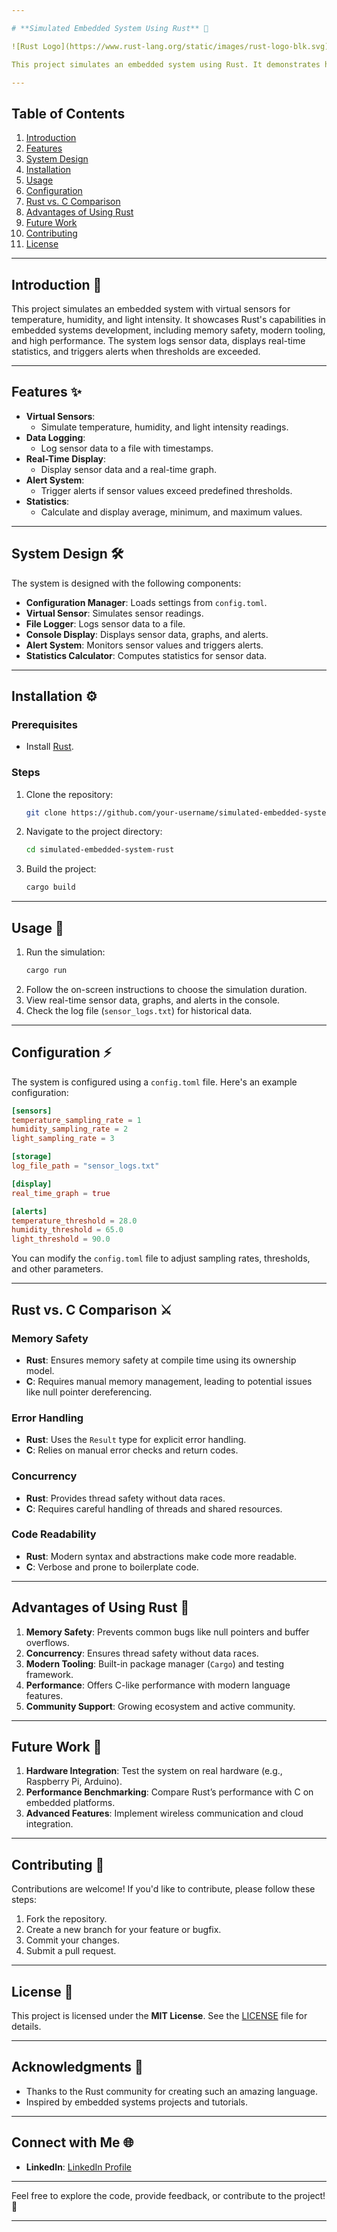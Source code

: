 ```yaml
---

# **Simulated Embedded System Using Rust** 🦀

![Rust Logo](https://www.rust-lang.org/static/images/rust-logo-blk.svg)

This project simulates an embedded system using Rust. It demonstrates how Rust can be used for embedded systems development by simulating virtual sensors, logging data, displaying real-time statistics, and triggering alerts based on predefined thresholds.

---
```


## **Table of Contents**
1. [Introduction](#introduction)
2. [Features](#features)
3. [System Design](#system-design)
4. [Installation](#installation)
5. [Usage](#usage)
6. [Configuration](#configuration)
7. [Rust vs. C Comparison](#rust-vs-c-comparison)
8. [Advantages of Using Rust](#advantages-of-using-rust)
9. [Future Work](#future-work)
10. [Contributing](#contributing)
11. [License](#license)

---

## **Introduction** 📖

This project simulates an embedded system with virtual sensors for temperature, humidity, and light intensity. It showcases Rust's capabilities in embedded systems development, including memory safety, modern tooling, and high performance. The system logs sensor data, displays real-time statistics, and triggers alerts when thresholds are exceeded.

---

## **Features** ✨

- **Virtual Sensors**:
  - Simulate temperature, humidity, and light intensity readings.
- **Data Logging**:
  - Log sensor data to a file with timestamps.
- **Real-Time Display**:
  - Display sensor data and a real-time graph.
- **Alert System**:
  - Trigger alerts if sensor values exceed predefined thresholds.
- **Statistics**:
  - Calculate and display average, minimum, and maximum values.

---

## **System Design** 🛠️

The system is designed with the following components:
- **Configuration Manager**: Loads settings from `config.toml`.
- **Virtual Sensor**: Simulates sensor readings.
- **File Logger**: Logs sensor data to a file.
- **Console Display**: Displays sensor data, graphs, and alerts.
- **Alert System**: Monitors sensor values and triggers alerts.
- **Statistics Calculator**: Computes statistics for sensor data.

---

## **Installation** ⚙️

### **Prerequisites**
- Install [Rust](https://www.rust-lang.org/tools/install).

### **Steps**
1. Clone the repository:
   ```bash
   git clone https://github.com/your-username/simulated-embedded-system-rust.git
   ```
2. Navigate to the project directory:
   ```bash
   cd simulated-embedded-system-rust
   ```
3. Build the project:
   ```bash
   cargo build
   ```

---

## **Usage** 🚀

1. Run the simulation:
   ```bash
   cargo run
   ```
2. Follow the on-screen instructions to choose the simulation duration.
3. View real-time sensor data, graphs, and alerts in the console.
4. Check the log file (`sensor_logs.txt`) for historical data.

---

## **Configuration** ⚡

The system is configured using a `config.toml` file. Here's an example configuration:

```toml
[sensors]
temperature_sampling_rate = 1
humidity_sampling_rate = 2
light_sampling_rate = 3

[storage]
log_file_path = "sensor_logs.txt"

[display]
real_time_graph = true

[alerts]
temperature_threshold = 28.0
humidity_threshold = 65.0
light_threshold = 90.0
```

You can modify the `config.toml` file to adjust sampling rates, thresholds, and other parameters.

---

## **Rust vs. C Comparison** ⚔️

### **Memory Safety**
- **Rust**: Ensures memory safety at compile time using its ownership model.
- **C**: Requires manual memory management, leading to potential issues like null pointer dereferencing.

### **Error Handling**
- **Rust**: Uses the `Result` type for explicit error handling.
- **C**: Relies on manual error checks and return codes.

### **Concurrency**
- **Rust**: Provides thread safety without data races.
- **C**: Requires careful handling of threads and shared resources.

### **Code Readability**
- **Rust**: Modern syntax and abstractions make code more readable.
- **C**: Verbose and prone to boilerplate code.

---

## **Advantages of Using Rust** 🌟

1. **Memory Safety**: Prevents common bugs like null pointers and buffer overflows.
2. **Concurrency**: Ensures thread safety without data races.
3. **Modern Tooling**: Built-in package manager (`Cargo`) and testing framework.
4. **Performance**: Offers C-like performance with modern language features.
5. **Community Support**: Growing ecosystem and active community.

---

## **Future Work** 🔮

1. **Hardware Integration**: Test the system on real hardware (e.g., Raspberry Pi, Arduino).
2. **Performance Benchmarking**: Compare Rust’s performance with C on embedded platforms.
3. **Advanced Features**: Implement wireless communication and cloud integration.

---

## **Contributing** 🤝

Contributions are welcome! If you'd like to contribute, please follow these steps:
1. Fork the repository.
2. Create a new branch for your feature or bugfix.
3. Commit your changes.
4. Submit a pull request.

---

## **License** 📄

This project is licensed under the **MIT License**. See the [LICENSE](LICENSE) file for details.

---

## **Acknowledgments** 🙏

- Thanks to the Rust community for creating such an amazing language.
- Inspired by embedded systems projects and tutorials.

---

## **Connect with Me** 🌐

- **LinkedIn**: [LinkedIn Profile](https://www.linkedin.com/in/sooriyamathy/)

---

Feel free to explore the code, provide feedback, or contribute to the project! 🚀

---
